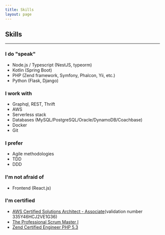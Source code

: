 ```yaml
---
title: Skills
layout: page
---
```


## Skills

---

### I do "speak"

-   Node.js / Typescript (NestJS, typeorm)
-   Kotlin (Spring Boot)
-   PHP (Zend framework, Symfony, Phalcon, Yii, etc.)
-   Python (Flask, Django)

### I work with

-   Graphql, REST, Thrift
-   AWS
-   Serverless stack
-   Databases (MySQL/PostgreSQL/Oracle/DynamoDB/Coachbase)
-   Docker
-   Git

### I prefer

-   Agile methodologies
-   TDD
-   DDD

### I'm not afraid of

-   Frontend (React.js)

### I'm certified

-   [AWS Certified Solutions Architect - Associate](https://aw.certmetrics.com/amazon/public/verification.aspx)(validation number 335Y46HCJ2VE1G36)
-   [The Professional Scrum Master I](https://www.scrum.org/certificates/524094)
-   [Zend Certified Engineer PHP 5.3](http://www.zend.com/en/yellow-pages/ZEND021374)
